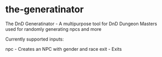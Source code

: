# the-generatinator
The DnD Generatinator - A multipurpose tool for DnD Dungeon Masters used for randomly generating npcs and more

Currently supported inputs:

npc - Creates an NPC with gender and race
exit - Exits
